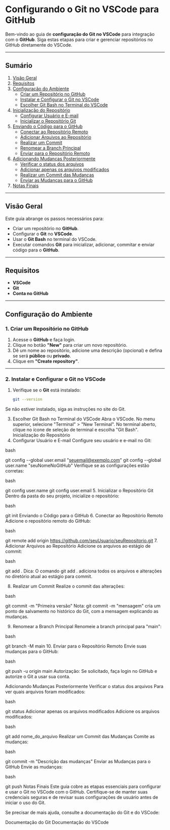 # **Configurando o Git no VSCode para GitHub**

Bem-vindo ao guia de **configuração do Git no VSCode** para integração com o **GitHub**. Siga estas etapas para criar e gerenciar repositórios no GitHub diretamente do VSCode.

---

## **Sumário**

1. [Visão Geral](#visão-geral)
2. [Requisitos](#requisitos)
3. [Configuração do Ambiente](#configuração-do-ambiente)
   - [Criar um Repositório no GitHub](#1-criar-um-repositório-no-github)
   - [Instalar e Configurar o Git no VSCode](#2-instalar-e-configurar-o-git-no-vscode)
   - [Escolher Git Bash no Terminal do VSCode](#3-escolher-git-bash-no-terminal-do-vscode)
4. [Inicialização do Repositório](#inicialização-do-repositório)
   - [Configurar Usuário e E-mail](#4-configurar-usuário-e-email)
   - [Inicializar o Repositório Git](#5-inicializar-o-repositório-git)
5. [Enviando o Código para o GitHub](#enviando-o-código-para-o-github)
   - [Conectar ao Repositório Remoto](#6-conectar-ao-repositório-remoto)
   - [Adicionar Arquivos ao Repositório](#7-adicionar-arquivos-ao-repositório)
   - [Realizar um Commit](#8-realizar-um-commit)
   - [Renomear a Branch Principal](#9-renomear-a-branch-principal)
   - [Enviar para o Repositório Remoto](#10-enviar-para-o-repositório-remoto)
6. [Adicionando Mudanças Posteriormente](#adicionando-mudanças-posteriormente)
   - [Verificar o status dos arquivos](#verificar-o-status-dos-arquivos)
   - [Adicionar apenas os arquivos modificados](#adicionar-apenas-os-arquivos-modificados)
   - [Realizar um Commit das Mudanças](#realizar-um-commit-das-mudanças)
   - [Enviar as Mudanças para o GitHub](#enviar-as-mudanças-para-o-github)
7. [Notas Finais](#notas-finais)

---

## **Visão Geral**

Este guia abrange os passos necessários para:

- Criar um repositório no **GitHub**.
- Configurar o **Git** no **VSCode**.
- Usar o **Git Bash** no terminal do VSCode.
- Executar comandos **Git** para inicializar, adicionar, commitar e enviar código para o **GitHub**.

---

## **Requisitos**

- **VSCode**
- **Git**
- **Conta no GitHub**

---

## **Configuração do Ambiente**

### **1. Criar um Repositório no GitHub**

1. Acesse o **GitHub** e faça login.
2. Clique no botão **"New"** para criar um novo repositório.
3. Dê um nome ao repositório, adicione uma descrição (opcional) e defina se será **público** ou **privado**.
4. Clique em **"Create repository"**.

---

### **2. Instalar e Configurar o Git no VSCode**

1. Verifique se o **Git** está instalado:

   ```bash
   git --version
Se não estiver instalado, siga as instruções no site do Git.

3. Escolher Git Bash no Terminal do VSCode
Abra o VSCode.
No menu superior, selecione "Terminal" > "New Terminal".
No terminal aberto, clique no ícone de seleção de terminal e escolha "Git Bash".
Inicialização do Repositório
4. Configurar Usuário e E-mail
Configure seu usuário e e-mail no Git:

bash

git config --global user.email "seuemail@exemplo.com"
git config --global user.name "seuNomeNoGitHub"
Verifique se as configurações estão corretas:

bash

git config user.name
git config user.email
5. Inicializar o Repositório Git
Dentro da pasta do seu projeto, inicialize o repositório:

bash

git init
Enviando o Código para o GitHub
6. Conectar ao Repositório Remoto
Adicione o repositório remoto do GitHub:

bash

git remote add origin https://github.com/seuUsuario/seuRepositorio.git
7. Adicionar Arquivos ao Repositório
Adicione os arquivos ao estágio de commit:

bash

git add .
Dica: O comando git add . adiciona todos os arquivos e alterações no diretório atual ao estágio para commit.

8. Realizar um Commit
Realize o commit das alterações:

bash

git commit -m "Primeira versão"
Nota: git commit -m "mensagem" cria um ponto de salvamento no histórico do Git, com a mensagem explicando as mudanças.

9. Renomear a Branch Principal
Renomeie a branch principal para "main":

bash

git branch -M main
10. Enviar para o Repositório Remoto
Envie suas mudanças para o GitHub:

bash

git push -u origin main
Autorização: Se solicitado, faça login no GitHub e autorize o Git a usar sua conta.

Adicionando Mudanças Posteriormente
Verificar o status dos arquivos
Para ver quais arquivos foram modificados:

bash

git status
Adicionar apenas os arquivos modificados
Adicione os arquivos modificados:

bash

git add nome_do_arquivo
Realizar um Commit das Mudanças
Comite as mudanças:

bash

git commit -m "Descrição das mudanças"
Enviar as Mudanças para o GitHub
Envie as mudanças:

bash

git push
Notas Finais
Este guia cobre as etapas essenciais para configurar e usar o Git no VSCode com o GitHub. Certifique-se de manter suas credenciais seguras e de revisar suas configurações de usuário antes de iniciar o uso do Git.

Se precisar de mais ajuda, consulte a documentação do Git e do VSCode:

Documentação do Git
Documentação do VSCode


